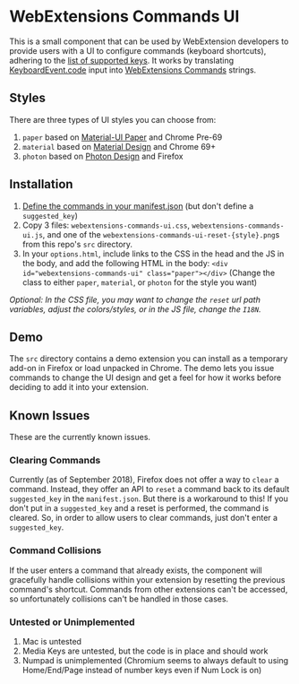 # WebExtensions Commands UI
This is a small component that can be used by WebExtension developers to provide users with a UI to configure commands (keyboard shortcuts),
adhering to the [list of supported keys](https://developer.mozilla.org/en-US/docs/Mozilla/Add-ons/WebExtensions/manifest.json/commands#Shortcut_values).
It works by translating [KeyboardEvent.code](https://developer.mozilla.org/docs/Web/API/KeyboardEvent/code) input into [WebExtensions Commands](https://developer.mozilla.org/docs/Mozilla/Add-ons/WebExtensions/API/commands) strings.

## Styles
There are three types of UI styles you can choose from:

1. `paper` based on [Material-UI Paper](https://material-ui.com/demos/text-fields/) and Chrome Pre-69
2. `material` based on [Material Design](https://material.io/design/components/text-fields.html) and Chrome 69+
3. `photon` based on [Photon Design](https://design.firefox.com/photon/components/input-fields.html) and Firefox

## Installation
1. [Define the commands in your manifest.json](https://developer.mozilla.org/docs/Mozilla/Add-ons/WebExtensions/manifest.json/commands) (but don't define a `suggested_key`)
2. Copy 3 files: `webextensions-commands-ui.css`, `webextensions-commands-ui.js`, and one of the `webextensions-commands-ui-reset-{style}.png`s from this repo's `src` directory.
3. In your `options.html`, include links to the CSS in the head and the JS in the body, and add the following HTML in the body:
`<div id="webextensions-commands-ui" class="paper"></div>` (Change the class to either `paper`, `material`, or `photon` for the style you want)

*Optional: In the CSS file, you may want to change the `reset` url path variables, adjust the colors/styles, or in the JS file, change the `I18N`.*

## Demo
The `src` directory contains a demo extension you can install as a temporary add-on in Firefox or load unpacked in Chrome.
The demo lets you issue commands to change the UI design and get a feel for how it works before deciding to add it into your extension.

## Known Issues
These are the currently known issues.

### Clearing Commands
Currently (as of September 2018), Firefox does not offer a way to `clear` a command. Instead, they offer an API to `reset` a command back to its default `suggested_key` in the `manifest.json`.
But there is a workaround to this! If you don't put in a `suggested_key` and a reset is performed, the command is cleared.
So, in order to allow users to clear commands, just don't enter a `suggested_key`.

### Command Collisions
If the user enters a command that already exists, the component will gracefully handle collisions within your extension by resetting the previous command's shortcut.
Commands from other extensions can't be accessed, so unfortunately collisions can't be handled in those cases. 

### Untested or Unimplemented
1. Mac is untested
2. Media Keys are untested, but the code is in place and should work
3. Numpad is unimplemented (Chromium seems to always default to using Home/End/Page instead of number keys even if Num Lock is on)
